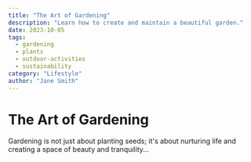 ```yaml
---
title: "The Art of Gardening"
description: "Learn how to create and maintain a beautiful garden."
date: 2023-10-05
tags:
  - gardening
  - plants
  - outdoor-activities
  - sustainability
category: "Lifestyle"
author: "Jane Smith"
---
```


# The Art of Gardening

Gardening is not just about planting seeds; it's about nurturing life and creating a space of beauty and tranquility...
